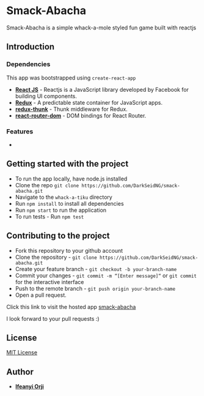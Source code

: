 # Smack-Abacha

Smack-Abacha is a simple whack-a-mole styled fun game built with reactjs

## Introduction

### Dependencies
This app was bootstrapped using `create-react-app`  
* **[React JS](https://facebook.github.io/create-react-app)** - Reactjs is a JavaScript library developed by Facebook for building UI components. 
* **[Redux](https://redux.js.org)** - A predictable state container for JavaScript apps. 
* **[redux-thunk](https://github.com/reduxjs/redux-thunk)** - Thunk middleware for Redux. 
* **[react-router-dom](https://www.npmjs.com/package/react-router-dom)** - DOM bindings for React Router. 

### Features
<ul>
<li></li>
</ul>


## Getting started with the project
* To run the app locally, have node.js installed  
* Clone the repo `git clone https://github.com/DarkSeidNG/smack-abacha.git`
* Navigate to the `whack-a-tiku` directory
* Run `npm install` to install all dependencies
* Run `npm start` to run the application
* To run tests - Run `npm test`

## Contributing to the project
* Fork this repository to your github account
* Clone the repository -  `git clone https://github.com/DarkSeidNG/smack-abacha.git`
* Create your feature branch - `git checkout -b your-branch-name`
* Commit your changes - `git commit -m “[Enter message]“` or `git commit` for the interactive interface
* Push to the remote branch - `git push origin your-branch-name`
* Open a pull request.

Click this link to visit the hosted app [smack-abacha](https://smack-abacha.herokuapp.com)

I look forward to your pull requests :)

## License
[MIT License](https://github.com/DarkSeidNG/smack-abacha/blob/add-license-1/LICENSE)

## Author
* **[Ifeanyi Orji](ifeanyicorji@gmail.com)**